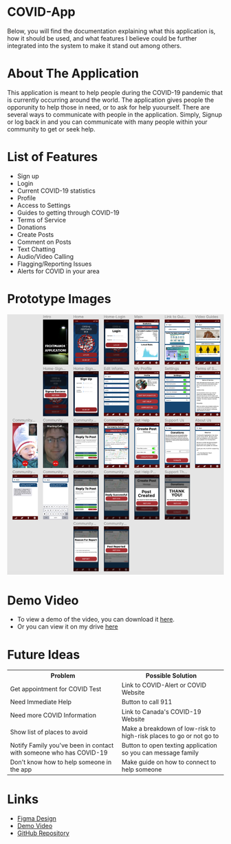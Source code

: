 # COVID-App

Below, you will find the documentation explaining what this application is, how it should be used, and what features I believe could be further integrated into the system to make it stand out among others.

# About The Application

This application is meant to help people during the COVID-19 pandemic that is currently occurring around the world.  The application gives people the opporunity to help those in need, or to ask for help yuourself.  There are several ways to communicate with people in the application.  Simply, Signup or log back in and you can communicate with many people within your community to get or seek help.

# List of Features

 - Sign up
 - Login
 - Current COVID-19 statistics
 - Profile
 - Access to Settings
 - Guides to getting through COVID-19
 - Terms of Service
 - Donations
 - Create Posts
 - Comment on Posts
 - Text Chatting
 - Audio/Video Calling
 - Flagging/Reporting Issues
 - Alerts for COVID in your area
 
 # Prototype Images
 
 <img src="App Layout.png" />

# Demo Video

- To view a demo of the video, you can download it <a href="covid-app-record.mov">here</a>.
- Or you can view it on my drive <a href="https://drive.google.com/file/d/1BYEm3-6xoUA5CvusBwUzt2G0cXLwGHd8/view">here</a>

# Future Ideas

<table>
 <tr>
  <th>Problem</th>
  <th>Possible Solution</th>
 </tr>
 <tr>
  <td>Get appointment for COVID Test</td>
  <td>Link to COVID-Alert or COVID Website</td>
 </tr>
 <tr>
  <td>Need Immediate Help</td>
  <td>Button to call 911</td>
 </tr>
 <tr>
  <td>Need more COVID Information</td>
  <td>Link to Canada's COVID-19 Website</td>
 </tr>
 <tr>
  <td>Show list of places to avoid</td>
  <td>Make a breakdown of low-risk to high-risk places to go or not go to</td>
 </tr>
 <tr>
  <td>Notify Family you've been in contact with someone who has COVID-19</td>
  <td>Button to open texting application so you can message family</td>
 </tr>
 <tr>
  <td>Don't know how to help someone in the app</td>
  <td>Make guide on how to connect to help someone</td>
 </tr>
</table>

# Links

- <a href="https://www.figma.com/file/EVsuydDKgU94v8dF7Nz6uP/Merinchuk-J-Covid19-App-V2?node-id=6%3A55">Figma Design</a>
- <a href="covid-app-demo-recording.mov">Demo Video</a>
- <a href="https://github.com/jmerinchuk/COVID-App">GitHub Repository</a>
